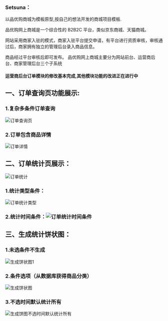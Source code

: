 ###  Setsuna：

以品优购商城为模板原型,按自己的想法开发的商城项目模板. 

品优购网上商城是一个综合性的 B2B2C 平台，类似京东商城、天猫商城。

网站采用商家入驻的模式，商家入驻平台提交申请，有平台进行资质审核，审核通过后，商家拥有独立的管理后台录入商品信息。

商品经过平台审核后即可发布。 品优购网上商城主要分为网站前台、运营商后台、商家管理后台三个子系统 



#### 运营商后台订单模块的修改基本完成,其他模块功能的改进正在进行中 

## 一、订单查询页功能展示:

### 1.复杂多条件订单查询

![订单查询页](F:\运营商订单模块介绍\运营商订单模块介绍\订单查询页.png)





### 2.订单包含商品详情

![订单详情](F:\运营商订单模块介绍\运营商订单模块介绍\订单详情.png)







## 二、订单统计页展示：

![订单统计](F:\运营商订单模块介绍\运营商订单模块介绍\订单统计.png)

### 1.统计类型条件：

![订单统计类型](F:\运营商订单模块介绍\运营商订单模块介绍\订单统计类型.png)



### 2.统计时间条件：![订单统计时间条件](F:\运营商订单模块介绍\运营商订单模块介绍\订单统计时间条件.png)









## 三、生成统计饼状图：

### 1.未选条件不生成

![生成饼状图1](F:\运营商订单模块介绍\运营商订单模块介绍\生成饼状图1.png)

### 2.条件选项（从数据库获得商品分类）

![生成饼状图](F:\运营商订单模块介绍\运营商订单模块介绍\生成饼状图.png)

### 3.不选时间默认统计所有

![生成饼图不选时间默认统计所有](F:\运营商订单模块介绍\运营商订单模块介绍\生成饼图不选时间默认统计所有.png)

